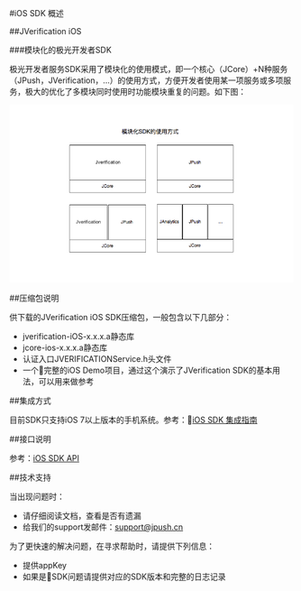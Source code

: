 #iOS SDK 概述

##JVerification iOS

###模块化的极光开发者SDK

极光开发者服务SDK采用了模块化的使用模式，即一个核心（JCore）+N种服务（JPush，JVerification，...）的使用方式，方便开发者使用某一项服务或多项服务，极大的优化了多模块同时使用时功能模块重复的问题。如下图：

![JVerification](../image/sdk_model.png)

##压缩包说明

供下载的JVerification iOS SDK压缩包，一般包含以下几部分：
* jverification-iOS-x.x.x.a静态库
* jcore-ios-x.x.x.a静态库
* 认证入口JVERIFICATIONService.h头文件
* 一个完整的iOS Demo项目，通过这个演示了JVerification SDK的基本用法，可以用来做参考

##集成方式

目前SDK只支持iOS 7以上版本的手机系统。参考：[iOS SDK 集成指南](../ios_guide)

##接口说明

参考：[iOS SDK API](../ios_api)

##技术支持

当出现问题时：

* 请仔细阅读文档，查看是否有遗漏
* 给我们的support发邮件：[support&#64;jpush.cn](mailto:support&#64;jpush.cn)

为了更快速的解决问题，在寻求帮助时，请提供下列信息：

* 提供appKey
* 如果是SDK问题请提供对应的SDK版本和完整的日志记录
